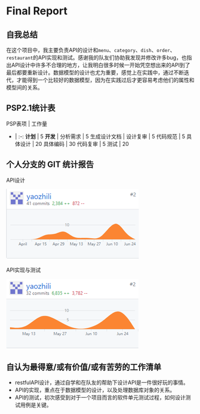 # Final Report

## 自我总结

在这个项目中，我主要负责API的设计和`menu`、`category`、`dish`、`order`、`restaurant`的API实现和测试。感谢我的队友们协助我发现并修改许多bug，也指出API设计中许多不合理的地方，让我明白很多时候一开始凭空想出来的API到了最后都要重新设计。数据模型的设计也尤为重要，感觉上在实践中，通过不断迭代，才能得到一个比较好的数据模型，因为在实践过后才更容易考虑他们的属性和模型间的关系。

## PSP2.1统计表

PSP表项 | 工作量
- | :-: 
**计划** | 5
**开发** | 
分析需求 | 5
生成设计文档 | 
设计复审 | 5
代码规范 | 5
具体设计 | 20
具体编码 | 30
代码复审 | 5
测试 | 20

## 个人分支的 GIT 统计报告

API设计

![](../assets/1371APIdesign.png)

API实现与测试

![](../assets/1371APIimp.png)

## 自认为最得意/或有价值/或有苦劳的工作清单
* restfulAPI设计，通过自学和在队友的帮助下设计API是一件很好玩的事情。
* API的实现，重点在于数据模型的设计，以及处理数据库对象的关系。
* API的测试，初次感受到对于一个项目而言的软件单元测试过程，如何设计测试用例是关键。
